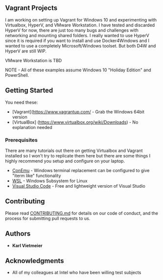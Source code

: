 ## Vagrant Projects

I am working on setting up Vagrant for Windows 10 and experimenting with Virtualbox, HyperV, and VMware Workstation.  I have tested and discarded HyperV for now, there are just too many bugs and challenges with networking and mounting shared folders.  I really wanted to use HyperV since it is required if you want to install and use Docker4Windows and I wanted to use a completely Microsoft/Windows toolset.  But both D4W and HyperV are still WIP.

VMware Workstation is TBD

NOTE - All of these examples assume Windows 10 "Holiday Edition" and PowerShell.   


## Getting Started

You need these:
* [Vagrant](https://www.vagrantup.com/ - Grab the Windows 64bit version
* [VirtualBox] (https://www.virtualbox.org/wiki/Downloads) - No explanation needed


### Prerequisites

There are many tutorials out there on getting Virtualbox and Vagrant installed so I won't try to replicate them here but there are some things I highly recommend you setup and configure on your laptop.

* [ConEmu](https://conemu.github.io/) - Windows terminal replacement can be configured to give "iterm like" functionality
* [WSL](https://msdn.microsoft.com/en-us/commandline/wsl/about) - Windows Subsystem for Linux
* [Visual Studio Code](https://code.visualstudio.com/) - Free and lightweight version of Visual Studio

## Contributing

Please read [CONTRIBUTING.md](https://gist.github.com/PurpleBooth/b24679402957c63ec426) for details on our code of conduct, and the process for submitting pull requests to us.

## Authors

* **Karl Vietmeier** 

## Acknowledgments

* All of my colleagues at Intel who have been willing test subjects